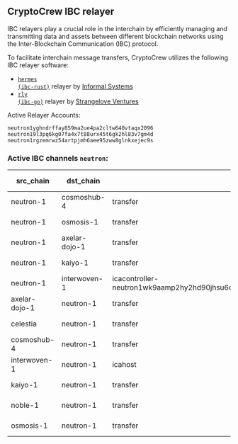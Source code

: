 ## CryptoCrew IBC relayer
IBC relayers play a crucial role in the interchain by efficiently managing and transmitting data and assets between different blockchain networks using the Inter-Blockchain Communication (IBC) protocol.

To facilitate interchain message transfers, CryptoCrew utilizes the following IBC relayer software: 
- <a href="https://github.com/informalsystems/hermes"><code>hermes (ibc-rust)</code></a> relayer by [Informal Systems](https://github.com/informalsystems)
- <a href="https://github.com/cosmos/relayer"><code>rly (ibc-go)</code></a> relayer by [Strangelove Ventures](https://github.com/strangelove-ventures)

Active Relayer Accounts:
```
neutron1yghndrffay859ma2ue4pa2cltw640vtaqx2096
neutron19l3pq6kg07fa4x7t88urx45t6gk2hl83v7gm4d
neutron1rgzemrwz54artpjmh6aee95zww8glnkxejec9s
```

### Active IBC channels `neutron`:
| src_chain | dst_chain | IBC port | IBC channel |
| --------------- | --------------- | ------------ | ------------------- |
| neutron-1 | cosmoshub-4 | transfer | channel-1 |
| neutron-1 | osmosis-1 | transfer | channel-10 |
| neutron-1 | axelar-dojo-1 | transfer | channel-2 |
| neutron-1 | kaiyo-1 | transfer | channel-3 |
| neutron-1 | interwoven-1 | icacontroller-neutron1wk9aamp2hy2hd90jhsu6qj7grd6tde43nzuvcchmfvj2880ya5ss9qxdp7.DROP | channel-7029 |
| axelar-dojo-1 | neutron-1 | transfer | channel-78 |
| celestia | neutron-1 | transfer | channel-8 |
| cosmoshub-4 | neutron-1 | transfer | channel-569 |
| interwoven-1 | neutron-1 | icahost | channel-76 |
| kaiyo-1 | neutron-1 | transfer | channel-75 |
| noble-1 | neutron-1 | transfer | channel-18 |
| osmosis-1 | neutron-1 | transfer | channel-874 |